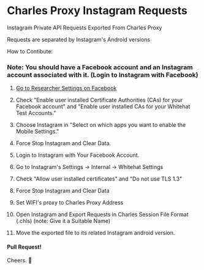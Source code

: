 # Charles Proxy Instagram Requests
Instagram Private API Requests Exported From Charles Proxy

Requests are separated by Instagram's Android versions

How to Contibute:

### Note: You should have a Facebook account and an Instagram account associated with it. (Login to Instagram with Facebook)

1. [Go to Researcher Settings on Facebook](https://www.facebook.com/whitehat/researcher-settings/)

2. Check "Enable user installed Certificate Authorities (CAs) for your Facebook account" and "Enable user installed CAs for your Whitehat Test Accounts."

3. Choose Instagram in "Select on which apps you want to enable the Mobile Settings."

4. Force Stop Instagram and Clear Data.

5. Login to Instagram with Your Facebook Account.

6. Go to Instagram's Settings -> Internal -> Whitehat Settings

7. Check "Allow user installed certificates" and "Do not use TLS 1.3"

8. Force Stop Instagram and Clear Data

9. Set WIFI's proxy to Charles Proxy Address

10. Open Instagram and Export Requests in Charles Session File Format (.chls) (note: Give it a Suitable Name)

11. Move the exported file to its related Instagram android version.

#### Pull Request!

Cheers. 🥳
